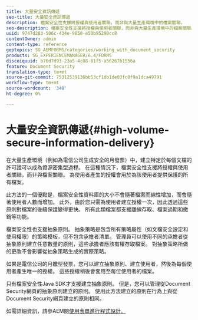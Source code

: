 ```yaml
---
title: 大量安全資訊傳遞
seo-title: 大量安全資訊傳遞
description: 檔案安全性支援將授權與使用者關聯，而非與大量生產環境中的檔案關聯。
seo-description: 檔案安全性支援將授權與使用者關聯，而非與大量生產環境中的檔案關聯。
uuid: 9747d283-506c-434e-9850-e50b95290cc8
contentOwner: admin
content-type: reference
geptopics: SG_AEMFORMS/categories/working_with_document_security
products: SG_EXPERIENCEMANAGER/6.4/FORMS
discoiquuid: b76d7d93-23a5-4c08-81f5-a56267b1556a
feature: Document Security
translation-type: tm+mt
source-git-commit: 75312539136bb53cf1db1de03fc0f9a1dca49791
workflow-type: tm+mt
source-wordcount: '348'
ht-degree: 0%

---
```



# 大量安全資訊傳遞{#high-volume-secure-information-delivery}

在大量生產環境（例如為電信公司生成安全的月發票）中，建立特定於每個文檔的許可證可以成為資源密集型過程。 在這種情況下，檔案安全性支援將授權與使用者關聯，而非與檔案關聯。 為使用者產生的授權會用於為該使用者提供保護的所有檔案。

此方法的一個優點是，檔案安全性資料庫的大小不會隨著檔案而線性增加，而會隨著使用者人數而增加。 此外，由於您只需為使用者建立授權一次，因此透過這些原則對檔案的後續保護變得更快。 所有此類檔案都支援離線存取、檔案過期和撤銷等功能。

檔案安全性也支援抽象原則。 抽象策略是包含所有策略屬性（如文檔安全設定和使用權限）的策略模板，但不包含承擔者清單。 管理員可以使用不同的承擔者從抽象原則建立任意數量的原則，這些承擔者應該有權存取檔案。 對抽象策略所做的更改不會影響從抽象策略生成的實際策略。

如果是電信公司的月繳型發票，您可以建立抽象原則、建立使用者，然後為每個使用者產生唯一的授權。 這些授權稍後會套用至每位使用者的檔案。

只有檔案安全性Java SDK才支援建立抽象原則。 但是，您可以管理從Document Security網頁的抽象原則建立的原則。 使用此方法建立的原則在行為上與從Document Security網頁建立的原則相同。

如需詳細資訊，請參AEM閱[使用表單進行程式設計。](https://www.adobe.com/go/learn_aemforms_programming_63)
